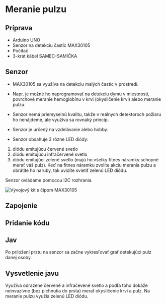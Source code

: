 # Meranie pulzu

## Príprava
- Arduino UNO
- Senzor na detekciu častíc MAX30105
- Počítač
- 3-krát kábel SAMEC-SAMIČKA

## Senzor
- MAX30105 sa využíva na detekciu malých častíc v prostredí. 
- Napr. je možné ho naprogramovať na detekciu dymu v miestnosti, povrchové meranie hemoglobínu v krvi (okysličenie krvi) alebo meranie pulzu.
- Senzor nemá priemyselnú kvalitu, takže v reálnych detektoroch požiaru ho nenájdeme, ale využíva sa rovnaký princíp.
- Senzor je určený na vzdelávanie alebo hobby.

- Senzor obsahuje 3 rôzne LED diódy:
1. diódu emitujúcu červené svetlo
2. diódu emitujúcu infračervené svetlo
3. diódu emitujúci zelené svetlo (majú ho všetky fitnes náramky schopné merať váš pulz).
Keď na fitnes náramku zvolíte akciu merania pulzu a obrátite ho naruby, tak uvidíte svietiť zelenú LED diódu.

Senzor ovládame pomocou I2C rozhrania.

![Vývojový kit s čipom MAX30105](https://github.com/alexandervalach/amavet-arduino-experiments/raw/main/01%20-%20Alkohol%20tester/Obr%C3%A1zky/mq-3%20senzor%20-%20alkohol%20detektor.jpg)


## Zapojenie

## Pridanie kódu

## Jav
Po priložení prstu na senzor sa začne vykresľovať graf detekujúci pulz danej osoby.

## Vysvetlenie javu
Využíva odrazene červené a infračevené svetlo a podľa toho dokáže neinvazívne (bez pichnutia do prsta) merať okysličenie krvi a pulz.
Na meranie pulzu využía zelenú LED diódu.
